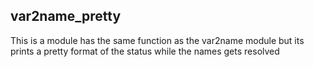 ## var2name_pretty
This is a module has the same function as the var2name module but its prints a 
pretty format of the status while the names gets resolved
